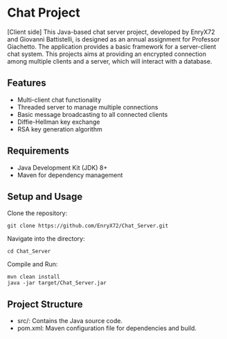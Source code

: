 # Chat Project
[Client side]
This Java-based chat server project, developed by EnryX72 and Giovanni Battistelli, is designed as an annual assignment for Professor Giachetto. 
The application provides a basic framework for a server-client chat system.
This projects aims at providing an encrypted connection among multiple clients and a server, which will interact with a database.
## Features
- Multi-client chat functionality
- Threaded server to manage multiple connections
- Basic message broadcasting to all connected clients
- Diffie-Hellman key exchange
- RSA key generation algorithm
## Requirements
- Java Development Kit (JDK) 8+
- Maven for dependency management
## Setup and Usage
Clone the repository:
```
git clone https://github.com/EnryX72/Chat_Server.git
```
Navigate into the directory:
```
cd Chat_Server
```
Compile and Run:
```
mvn clean install
java -jar target/Chat_Server.jar
```

## Project Structure
- src/: Contains the Java source code.
- pom.xml: Maven configuration file for dependencies and build.
